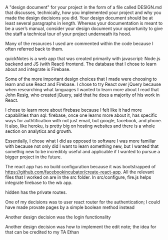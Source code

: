 
A "design document" for your project in the form of a file called DESIGN.md that discusses, technically, how you implemented your project and why you made the design decisions you did. Your design document should be at least several paragraphs in length. Whereas your documentation is meant to be a user’s manual, consider your design document your opportunity to give the staff a technical tour of your project underneath its hood.

Many of the resources I used are commented within the code because I often referred
back to them.

quickNotes is a web app that was created primarily with javascript: Node.js
backend and JS (with React) frontend. The database that I chose to learn about
and integrate is Firebase.

Some of the more important design choices that I made were choosing to learn and
use React and Firebase. I chose to try React over jQuery because  when researching
what languages I wanted to learn more about I read that John Resig, who created
jQuery, said that he does a majority of his work in React.

I chose to learn more about firebase because I felt like it had more capabilities than sql:
firebase, once one learns more about it, has specific ways for authtification with not
just email, but google, facebook, and phone. It also, like heroku, is pretty big on hosting websites and there is a whole section on analytics and growth.

Essentially, I chose what I did as opposed to software I was more familiar with because
not only did I want to learn something new, but I wanted that somethig new to
be incredibly useful and applicable if I wanted to pursue a bigger project in the
future.

The react app has no build configuration because it was bootstrapped of https://github.com/facebookincubator/create-react-app. All the relevant files that I
worked on are in the src folder. In src/configure, fire.js helps integrate firebase to
the wb app.

hidden has the private routes.

One of my decisions was to user react router for the authentication; I could have made provate
pages by a simple boolean method instead

Another design decision was the login functionality

Another design decision was how to implement the edit note; the idea for that can be credited to my TA Ethan
